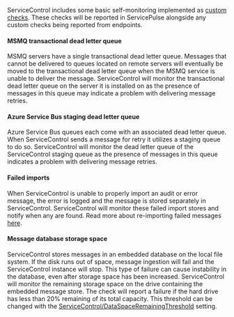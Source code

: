 ServiceControl includes some basic self-monitoring implemented as [custom checks](/monitoring/custom-checks/). These checks will be reported in ServicePulse alongside any custom checks being reported from endpoints.

#### MSMQ transactional dead letter queue

MSMQ servers have a single transactional dead letter queue. Messages that cannot be delivered to queues located on remote servers will eventually be moved to the transactional dead letter queue when the MSMQ service is unable to deliver the message. ServiceControl will monitor the transactional dead letter queue on the server it is installed on as the presence of messages in this queue may indicate a problem with delivering message retries.

#### Azure Service Bus staging dead letter queue

Azure Service Bus queues each come with an associated dead letter queue. When ServiceControl sends a message for retry it utilizes a staging queue to do so. ServiceControl will monitor the dead letter queue of the ServiceControl staging queue as the presence of messages in this queue indicates a problem with delivering message retries.

#### Failed imports

When ServiceControl is unable to properly import an audit or error message, the error is logged and the message is stored separately in ServiceControl. ServiceControl will monitor these failed import stores and notify when any are found. Read more about re-importing failed messages [here](/servicecontrol/import-failed-messages.md).

#### Message database storage space

ServiceControl stores messages in an embedded database on the local file system. If the disk runs out of space, message ingestion will fail and the ServiceControl instance will stop. This type of failure can cause instability in the database, even after storage space has been increased. ServiceControl will monitor the remaining storage space on the drive containing the embedded message store. The check will report a failure if the hard drive has less than 20% remaining of its total capacity. This threshold can be changed with the [ServiceControl/DataSpaceRemainingThreshold](/servicecontrol/creating-config-file.md#troubleshooting-servicecontroldataspaceremainingthreshold) setting.
